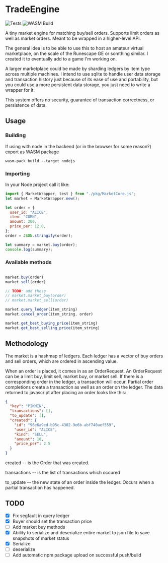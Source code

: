 # TradeEngine

![Tests](https://github.com/pickles976/TradeEngine/actions/workflows/test.yaml/badge.svg)
![WASM Build](https://github.com/pickles976/TradeEngine/actions/workflows/build.yaml/badge.svg)

A tiny market engine for matching buy/sell orders. Supports limit orders as well as market orders. Meant to be wrapped in a higher-level API. 

The general idea is to be able to use this to host an amateur virtual marketplace, on the scale of the Runescape GE or somthing similar. I created it to eventually add to a game I'm working on.

A larger marketplace could be made by sharding ledgers by item type across multiple machines. I intend to use sqlite to handle user data storage and transaction history just because of its ease of use and portability, but you could use a more persistent data storage, you just need to write a wrapper for it.

This system offers no security, guarantee of transaction correctness, or persistence of data.


## Usage

### Building

If using with node in the backend (or in the browser for some reason?) export as WASM package

```shell
wasm-pack build --target nodejs
```

### Importing

In your Node project call it like:

```javascript
import { MarketWrapper, test } from "./pkg/MarketCore.js";
let market = MarketWrapper.new();

let order = {
  user_id: "ALICE",
  item: "CORN",
  amount: 200,
  price_per: 12.0,
};
order = JSON.stringify(order);

let summary = market.buy(order);
console.log(summary);
```

### Available methods

```javascript

market.buy(order)
market.sell(order)

// TODO: add these
// market.market_buy(order)
// market.market_sell(order)

market.query_ledger(item_string)
market.cancel_order(item_string, order)

market.get_best_buying_price(item_string)
market.get_best_selling_price(item_string)


```


## Methodology

The market is a hashmap of ledgers. Each ledger has a vector of buy orders and sell orders, which are ordered in ascending value.

When an order is placed, it comes in as an OrderRequest. An OrderRequest can be a limit buy, limit sell, market buy, or market sell. If there is a corresponding order in the ledger, a transaction will occur. Partial order completions create a transaction as well as an order on the ledger. The data returned to javascript after placing an order looks like this:

```json
{
  "key": "PIKMIN",
  "transactions": [],
  "to_update": [],
  "created": {
    "id": "96e6a9ed-b95c-4302-9e6b-abf740aef559",
    "user_id": "ALICE",
    "kind": "SELL",
    "amount": 10,
    "price_per": 2.5
  }
}
```

created -- is the Order that was created.

transactions -- is the list of transactions which occured

to_update -- the new state of an order inside the ledger. Occurs when a partial transaction has happened.

## TODO

- [x] Fix segfault in query ledger
- [x] Buyer should set the transaction price
- [ ] Add market buy methods
- [x] Ability to serialize and deserialize entire market to json file to save snapshots of market status
- [x] Serialize
- [ ] deserialize
- [ ] Add automatic npm package upload on successful push/build
